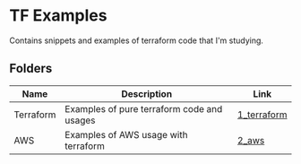 # TF Examples

Contains snippets and examples of terraform code that I'm studying.

## Folders

| Name      | Description                                | Link                         |
|-----------|--------------------------------------------|------------------------------|
| Terraform | Examples of pure terraform code and usages | [1_terraform](./1_terraform) |
| AWS       | Examples of AWS usage with terraform       | [2_aws](./2_aws)             |